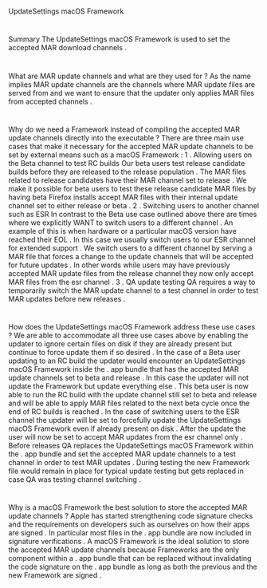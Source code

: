 #
UpdateSettings
macOS
Framework
#
#
Summary
The
UpdateSettings
macOS
Framework
is
used
to
set
the
accepted
MAR
download
channels
.
#
#
What
are
MAR
update
channels
and
what
are
they
used
for
?
As
the
name
implies
MAR
update
channels
are
the
channels
where
MAR
update
files
are
served
from
and
we
want
to
ensure
that
the
updater
only
applies
MAR
files
from
accepted
channels
.
#
#
Why
do
we
need
a
Framework
instead
of
compiling
the
accepted
MAR
update
channels
directly
into
the
executable
?
There
are
three
main
use
cases
that
make
it
necessary
for
the
accepted
MAR
update
channels
to
be
set
by
external
means
such
as
a
macOS
Framework
:
1
.
Allowing
users
on
the
Beta
channel
to
test
RC
builds
Our
beta
users
test
release
candidate
builds
before
they
are
released
to
the
release
population
.
The
MAR
files
related
to
release
candidates
have
their
MAR
channel
set
to
release
.
We
make
it
possible
for
beta
users
to
test
these
release
candidate
MAR
files
by
having
beta
Firefox
installs
accept
MAR
files
with
their
internal
update
channel
set
to
either
release
or
beta
.
2
.
Switching
users
to
another
channel
such
as
ESR
In
contrast
to
the
Beta
use
case
outlined
above
there
are
times
where
we
explicitly
WANT
to
switch
users
to
a
different
channel
.
An
example
of
this
is
when
hardware
or
a
particular
macOS
version
have
reached
their
EOL
.
In
this
case
we
usually
switch
users
to
our
ESR
channel
for
extended
support
.
We
switch
users
to
a
different
channel
by
serving
a
MAR
file
that
forces
a
change
to
the
update
channels
that
will
be
accepted
for
future
updates
.
In
other
words
while
users
may
have
previously
accepted
MAR
update
files
from
the
release
channel
they
now
only
accept
MAR
files
from
the
esr
channel
.
3
.
QA
update
testing
QA
requires
a
way
to
temporarily
switch
the
MAR
update
channel
to
a
test
channel
in
order
to
test
MAR
updates
before
new
releases
.
#
#
How
does
the
UpdateSettings
macOS
Framework
address
these
use
cases
?
We
are
able
to
accommodate
all
three
use
cases
above
by
enabling
the
updater
to
ignore
certain
files
on
disk
if
they
are
already
present
but
continue
to
force
update
them
if
so
desired
.
In
the
case
of
a
Beta
user
updating
to
an
RC
build
the
updater
would
encounter
an
UpdateSettings
macOS
Framework
inside
the
.
app
bundle
that
has
the
accepted
MAR
update
channels
set
to
beta
and
release
.
In
this
case
the
updater
will
not
update
the
Framework
but
update
everything
else
.
This
beta
user
is
now
able
to
run
the
RC
build
with
the
update
channel
still
set
to
beta
and
release
and
will
be
able
to
apply
MAR
files
related
to
the
next
beta
cycle
once
the
end
of
RC
builds
is
reached
.
In
the
case
of
switching
users
to
the
ESR
channel
the
updater
will
be
set
to
forcefully
update
the
UpdateSettings
macOS
Framework
even
if
already
present
on
disk
.
After
the
update
the
user
will
now
be
set
to
accept
MAR
updates
from
the
esr
channel
only
.
Before
releases
QA
replaces
the
UpdateSettings
macOS
Framework
within
the
.
app
bundle
and
set
the
accepted
MAR
update
channels
to
a
test
channel
in
order
to
test
MAR
updates
.
During
testing
the
new
Framework
file
would
remain
in
place
for
typical
update
testing
but
gets
replaced
in
case
QA
was
testing
channel
switching
.
#
#
Why
is
a
macOS
Framework
the
best
solution
to
store
the
accepted
MAR
update
channels
?
Apple
has
started
strengthening
code
signature
checks
and
the
requirements
on
developers
such
as
ourselves
on
how
their
apps
are
signed
.
In
particular
most
files
in
the
.
app
bundle
are
now
included
in
signature
verifications
.
A
macOS
Framework
is
the
ideal
solution
to
store
the
accepted
MAR
update
channels
because
Frameworks
are
the
only
component
within
a
.
app
bundle
that
can
be
replaced
without
invalidating
the
code
signature
on
the
.
app
bundle
as
long
as
both
the
previous
and
the
new
Framework
are
signed
.
